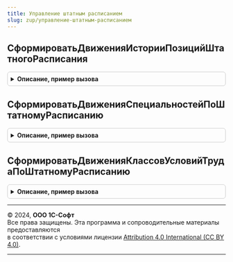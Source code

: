 ```yaml
---
title: Управление штатным расписанием
slug: zup/управление-штатным-расписанием
---
```



## СформироватьДвиженияИсторииПозицийШтатногоРасписания
<details style="margin: 1em 0; padding: 0.5em; border: 1px solid #ccc; border-radius: 6px;">

<summary style="font-weight: bold; cursor: pointer;">Описание, пример вызова</summary>

```bsl

// Заполняет наборы записей регистров ИсторииИспользованияШтатногоРасписания,
// ИсторияНачисленийПоШтатномуРасписанию, ИсторияПоказателейПоШтатномуРасписанию
// по регистратору.
//
// Параметры:
//			Регистратор - ДокументОбъект
//			ДанныеПозиций - Структура, содержащая ключи с именами регистров и
//					выборками из запросов содержащих движения.
//
Процедура СформироватьДвиженияИсторииПозицийШтатногоРасписания(Регистратор, ДанныеПозиций) Экспорт
```

Пример вызова
```bsl
УправлениеШтатнымРасписанием.СформироватьДвиженияИсторииПозицийШтатногоРасписания(Регистратор, ДанныеПозиций) 
```
</details>

## СформироватьДвиженияСпециальностейПоШтатномуРасписанию
<details style="margin: 1em 0; padding: 0.5em; border: 1px solid #ccc; border-radius: 6px;">

<summary style="font-weight: bold; cursor: pointer;">Описание, пример вызова</summary>

```bsl

// Заполняет движения видами специальностей по штатному расписанию
//		ИсторияСпециальностейПоШтатномуРасписанию.
//
// Параметры:
//	Движения - коллекция движений, в которой необходимо заполнить движения.
//	ДатаСобытия			- дата, на которые будут сделаны движения.
//	Специальности - таблица значений с полями:
//		ДатаСобытия
//		ПозицияШтатногоРасписания
//		Специальность
//
Процедура СформироватьДвиженияСпециальностейПоШтатномуРасписанию(Движения, ДатаСобытия, Специальности) Экспорт
```

Пример вызова
```bsl
УправлениеШтатнымРасписанием.СформироватьДвиженияСпециальностейПоШтатномуРасписанию(Движения, ДатаСобытия, Специальности) 
```
</details>

## СформироватьДвиженияКлассовУсловийТрудаПоШтатномуРасписанию
<details style="margin: 1em 0; padding: 0.5em; border: 1px solid #ccc; border-radius: 6px;">

<summary style="font-weight: bold; cursor: pointer;">Описание, пример вызова</summary>

```bsl

// Заполняет набор записей регистра КлассыУсловийТрудаПоДолжностям по регистратору.
//
// Параметры:
//			Организация
//			ДатаВступленияВСилу - дата, на которую будут сделаны движения.
//			Регистратор - ДокументОбъект
//			Позиции - таблица значений
//
Процедура СформироватьДвиженияКлассовУсловийТрудаПоШтатномуРасписанию(Организация, ДатаВступленияВСилу, Регистратор, Позиции) Экспорт
```

Пример вызова
```bsl
УправлениеШтатнымРасписанием.СформироватьДвиженияКлассовУсловийТрудаПоШтатномуРасписанию(Организация, ДатаВступленияВСилу, Регистратор, Позиции) 
```
</details>

---

© 2024, **ООО 1С-Софт**  
Все права защищены. Эта программа и сопроводительные материалы предоставляются  
в соответствии с условиями лицензии [Attribution 4.0 International (CC BY 4.0)](https://creativecommons.org/licenses/by/4.0/legalcode).

---
